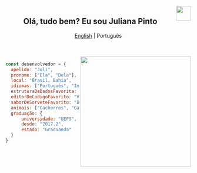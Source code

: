 <img height="40" align="right" src="https://octodex.github.com/images/nyantocat.gif">
<h2 align="center"> Olá, tudo bem? Eu sou Juliana Pinto  </h2>

<p align="center">
        <a href="https://github.com/Juliapp/Juliapp/blob/master/README.md">English</a> |  Português
 </p>
 
<!--<img width="500" align="right" src="https://media1.tenor.com/images/4fbdf5a686e9c241e8f56d06c8902241/tenor.gif">-->

</br>
</br>
<img width="300" align="right" src="https://i.pinimg.com/originals/68/ae/bf/68aebf4c71bd1d6090f87237272b01e5.gif">

  ```javascript
const desenvolvedor = {
    apelido: "Juli",
    pronome: ["Ela", "Dela"],
    local: "Brasil, Bahia",
    idiomas: ["Português", "Inglês"],
    estruturaDeDadosFavorita: "JSON",
    editorDeCodigoFavorito: "VS Code",
    saborDeSorveteFavorito: "Baunilha",
    animais: ["Cachorros", "Gato"],
    graduação: {
        universidade: "UEFS", 
        desde: "2017.2",
        estado: "Graduanda"
    }
}
```
